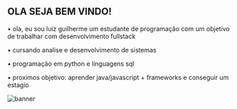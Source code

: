 OLA SEJA BEM VINDO!
------------------------
• ola, eu sou luiz guilherme um estudante de programação com um objetivo de trabalhar com desenvolvimento fullstack

• cursando analise e desenvolvimento de sistemas 

• programação em python e linguagens sql

• proximos objetivo: aprender java/javascript + frameworks e conseguir um estagio



![banner](https://github.com/guigokw/guigokw/assets/156839451/684e397f-6547-4374-b803-80d8ed939882)
